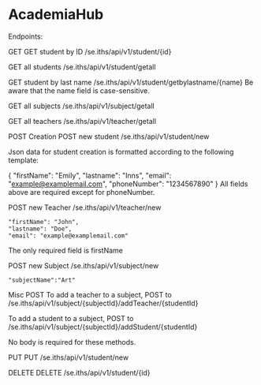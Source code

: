 # AcademiaHub

Endpoints:

GET
GET student by ID /se.iths/api/v1/student/{id}

GET all students /se.iths/api/v1/student/getall

GET student by last name /se.iths/api/v1/student/getbylastname/{name} Be aware that the name field is case-sensitive.

GET all subjects /se.iths/api/v1/subject/getall

GET all teachers /se.iths/api/v1/teacher/getall

POST
Creation
POST new student /se.iths/api/v1/student/new

Json data for student creation is formatted according to the following template:

{
    "firstName": "Emily",
    "lastname": "Inns",
    "email": "example@examplemail.com",
    "phoneNumber": "1234567890"
}
All fields above are required except for phoneNumber.

POST new Teacher /se.iths/api/v1/teacher/new

    "firstName": "John",
    "lastname": "Doe",
    "email": "example@examplemail.com"
 
The only required field is firstName

POST new Subject /se.iths/api/v1/subject/new

    "subjectName":"Art"
Misc POST
To add a teacher to a subject, POST to /se.iths/api/v1/subject/{subjectId}/addTeacher/{studentId}

To add a student to a subject, POST to /se.iths/api/v1/subject/{subjectId}/addStudent/{studentId}

No body is required for these methods.

PUT
PUT /se.iths/api/v1/student/new

DELETE
DELETE /se.iths/api/v1/student/{id}
